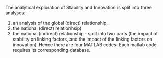 The analytical exploration of Stability and Innovation is split into three analyses: 
1) an analysis of the global (direct) relationship, 
2) the national (direct) relationhsip) 
3) the national (indirect) relationship -  split into two parts (the impact of stability on linking factors, and the impact of the linking factors on innovation). 
Hence there are four MATLAB codes. Each matlab code requires its corresponding database. 
